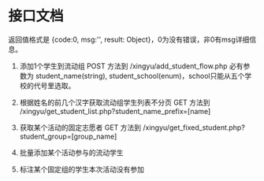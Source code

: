 # 接口文档
返回值格式是 {code:0, msg:'', result: Object}，0为没有错误，非0有msg详细信息。

1. 添加1个学生到流动组
POST 方法到 /xingyu/add_student_flow.php
必有参数为 student_name(string), student_school(enum)，school只能从五个学校的代号里选取。

2. 根据姓名的前几个汉字获取流动组学生列表不分页
GET 方法到 /xingyu/get_student_list.php?student_name_prefix=[name]

3. 获取某个活动的固定志愿者
GET 方法到 /xingyu/get_fixed_student.php?student_group=[group_name]

4. 批量添加某个活动参与的流动学生

5. 标注某个固定组的学生本次活动没有参加


